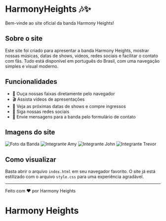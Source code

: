 # HarmonyHeights 🎶✨

Bem-vinde ao site oficial da banda Harmony Heights!

## Sobre o site

Este site foi criado para apresentar a banda Harmony Heights, mostrar nossas músicas, datas de shows, vídeos, redes sociais e facilitar o contato com fãs. Tudo está disponível em português do Brasil, com uma navegação simples e visual moderno.

## Funcionalidades

- 🎵 Ouça nossas faixas diretamente pelo navegador
- 🎬 Assista vídeos de apresentações
- 📅 Veja as próximas datas de shows e compre ingressos
- 📲 Siga nossas redes sociais
- 💌 Envie mensagens para a banda pelo formulário de contato

## Imagens do site

![Foto da Banda](https://edube.org/uploads/media/default/0001/04/band-photo.jpg)
![Integrante Amy](https://edube.org/uploads/media/default/0001/04/member1-amy.jpg)
![Integrante John](https://edube.org/uploads/media/default/0001/04/member2-john.jpg)
![Integrante Trevor](https://edube.org/uploads/media/default/0001/04/member3-trevor.jpg)

## Como visualizar

Basta abrir o arquivo `index.html` em seu navegador favorito. O site já está estilizado com o arquivo `style.css` para uma experiência agradável.

---

Feito com ❤️ por Harmony Heights
# Harmony Heights